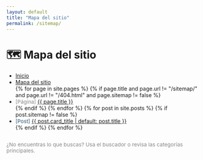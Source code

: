 ```yaml
---
layout: default
title: "Mapa del sitio"
permalink: /sitemap/
---
```


# 🗺️ Mapa del sitio

<ul>
  <li><a href="/">Inicio</a></li>
  <li><a href="/sitemap/">Mapa del sitio</a></li>
  {% for page in site.pages %}
    {% if page.title and page.url != "/sitemap/" and page.url != "/404.html" and page.sitemap != false %}
      <li><span style="color:#888;font-size:0.97em;">[Página]</span> <a href="{{ page.url }}">{{ page.title }}</a></li>
    {% endif %}
  {% endfor %}
  {% for post in site.posts %}
    {% if post.sitemap != false %}
      <li><span style="color:#2b5876;font-size:0.97em;">[Post]</span> <a href="{{ post.url }}">{{ post.card_title | default: post.title }}</a></li>
    {% endif %}
  {% endfor %}
</ul>

<p style="margin-top:2em;color:#888;font-size:0.98em;">¿No encuentras lo que buscas? Usa el buscador o revisa las categorías principales.</p>
